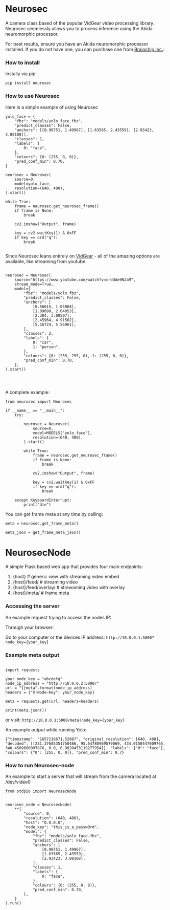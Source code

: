 # Neurosec

A camera class based of the popular VidGear video processing library. Neurosec seemlessly allows you to process inference using the Akida neuromorphic processor.

For best results, ensure you have an Akida neuromorphic processor installed. If you do not have one, you can purchase one from [Brainchip Inc.](https://shop.brainchipinc.com/):



### How to install

Instally via pip:

```
pip install neurosec

```


### How to use Neurosec


Here is a simple example of using Neurosec

```
yolo_face = {
    "fbz": "models/yolo_face.fbz",
    "predict_classes": False,
    "anchors": [[0.90751, 1.49967], [1.63565, 2.43559], [2.93423, 3.88108]],
    "classes": 1,
    "labels": {
        0: "face",
    },
    "colours": {0: (255, 0, 0)},
    "pred_conf_min": 0.70,
}

neurosec = Neurosec(
    source=0,
    model=yolo_face,
    resolution=(640, 480),
).start()

while True:
    frame = neurosec.get_neurosec_frame()
    if frame is None:
        break

    cv2.imshow("Output", frame)

    key = cv2.waitKey(1) & 0xFF
    if key == ord("q"):
        break


```

Since Neurosec leans entirely on [VidGear](https://github.com/abhiTronix/vidgear) - all of the amazing options are available, like streaming from youtube.

```

neurosec = Neurosec(
    source="https://www.youtube.com/watch?v=crddAe9N2aM",
    stream_mode=True,
    model={
        "fbz": "models/yolo.fbz",
        "predict_classes": False,
        "anchors": [
            [0.56615, 1.05064],
            [1.09098, 2.04053],
            [2.384, 3.00597],
            [2.45964, 4.91562],
            [5.16724, 5.56961],
        ],
        "classes": 2,
        "labels": {
            0: "car",
            1: "person",
        },
        "colours": {0: (255, 255, 0), 1: (255, 0, 0)},
        "pred_conf_min": 0.70,
    },
).start()




```

A complete example:

```
from neurosec import Neurosec

if __name__ == "__main__":
    try:

        neurosec = Neurosec(
            source=0,
            model=MODELS["yolo_face"],
            resolution=(640, 480),
        ).start()

        while True:
            frame = neurosec.get_neurosec_frame()
            if frame is None:
                break

            cv2.imshow("Output", frame)

            key = cv2.waitKey(1) & 0xFF
            if key == ord("q"):
                break

    except KeyboardInterrupt:
        print("die")
```

You can get frame meta at any time by calling: 

```
meta = neurosec.get_frame_meta()

meta_json = get_frame_meta_json()

```



# NeurosecNode

A simple Flask based web app that provides four main endpoints:

1. {host} # generic view with streaming video embed
1. {host}/feed/ # streaming video
1. {host}/feed/overlay/  # strewaming video with overlay
1. {host}/meta/ # frame meta


### Accessing the server

An example request trying to access the nodes IP:

Through your browser:

Go to your computer or the devices IP address: `http://10.0.0.1:5000?node_key={your_key}`


### Example meta output

```

import requests

your_node_key = "abcdefg"
node_ip_address = "http://10.0.0.2:5000/"
url = "{}meta".format(node_ip_address)
headers = {"X-Node-Key": your_node_key}

meta = requests.get(url, headers=headers)

print(meta.json())

```

or visit: `http://10.0.0.1:5000/meta?node_key={your_key}`

An example output while running Yolo:

```
{"timestamp": "1657216671.52087", "original_resolution": [640, 480], "decoded": [[231.37685351750486, 95.64780969570069, 434.0158447009765, 340.4589660097876, 0.0, 0.9620453119277954]], "labels": {"0": "face"}, "colours": {"0": [255, 0, 0]}, "pred_conf_min": 0.7}
```


### How to run Neurosec-node

An example to start a server that will stream from the camera located at /dev/video0

```
from stdpio import NeurosecNode


neurosec_node = NeurosecNode(
    **{
        "source": 0,
        "resolution": (640, 480),
        "host": "0.0.0.0",
        "node_key": "this_is_a_passw0rd",
        "model": {
            "fbz": "models/yolo_face.fbz",
            "predict_classes": False,
            "anchors": [
                [0.90751, 1.49967],
                [1.63565, 2.43559],
                [2.93423, 3.88108],
            ],
            "classes": 1,
            "labels": {
                0: "face",
            },
            "colours": {0: (255, 0, 0)},
            "pred_conf_min": 0.70,
        },
    }
).run()

```
